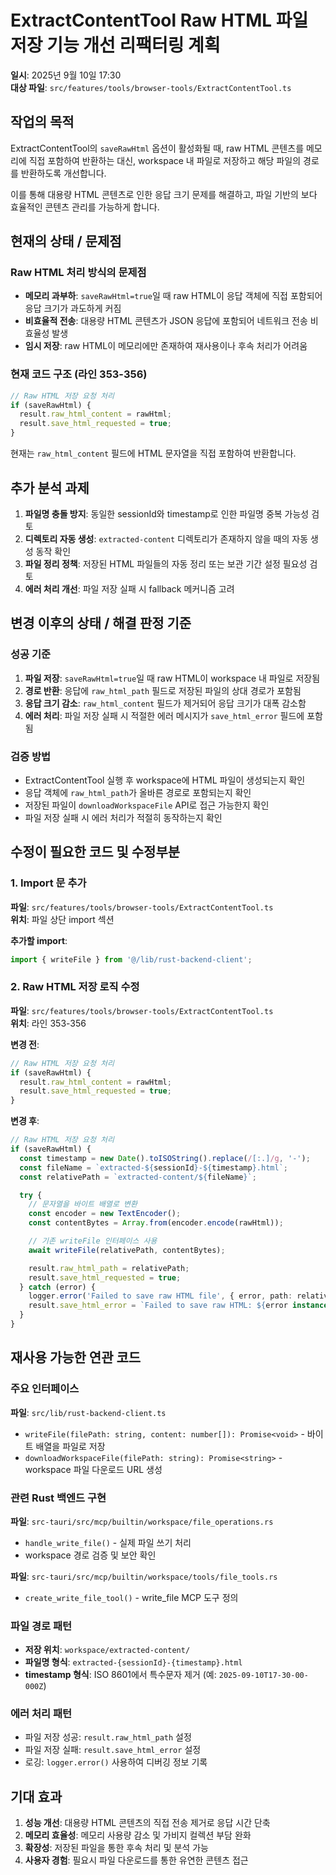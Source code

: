 # ExtractContentTool Raw HTML 파일 저장 기능 개선 리팩터링 계획

**일시**: 2025년 9월 10일 17:30  
**대상 파일**: `src/features/tools/browser-tools/ExtractContentTool.ts`

## 작업의 목적

ExtractContentTool의 `saveRawHtml` 옵션이 활성화될 때, raw HTML 콘텐츠를 메모리에 직접 포함하여 반환하는 대신, workspace 내 파일로 저장하고 해당 파일의 경로를 반환하도록 개선합니다.

이를 통해 대용량 HTML 콘텐츠로 인한 응답 크기 문제를 해결하고, 파일 기반의 보다 효율적인 콘텐츠 관리를 가능하게 합니다.

## 현재의 상태 / 문제점

### Raw HTML 처리 방식의 문제점

- **메모리 과부하**: `saveRawHtml=true`일 때 raw HTML이 응답 객체에 직접 포함되어 응답 크기가 과도하게 커짐
- **비효율적 전송**: 대용량 HTML 콘텐츠가 JSON 응답에 포함되어 네트워크 전송 비효율성 발생
- **임시 저장**: raw HTML이 메모리에만 존재하여 재사용이나 후속 처리가 어려움

### 현재 코드 구조 (라인 353-356)

```typescript
// Raw HTML 저장 요청 처리
if (saveRawHtml) {
  result.raw_html_content = rawHtml;
  result.save_html_requested = true;
}
```

현재는 `raw_html_content` 필드에 HTML 문자열을 직접 포함하여 반환합니다.

## 추가 분석 과제

1. **파일명 충돌 방지**: 동일한 sessionId와 timestamp로 인한 파일명 중복 가능성 검토
2. **디렉토리 자동 생성**: `extracted-content` 디렉토리가 존재하지 않을 때의 자동 생성 동작 확인
3. **파일 정리 정책**: 저장된 HTML 파일들의 자동 정리 또는 보관 기간 설정 필요성 검토
4. **에러 처리 개선**: 파일 저장 실패 시 fallback 메커니즘 고려

## 변경 이후의 상태 / 해결 판정 기준

### 성공 기준

1. **파일 저장**: `saveRawHtml=true`일 때 raw HTML이 workspace 내 파일로 저장됨
2. **경로 반환**: 응답에 `raw_html_path` 필드로 저장된 파일의 상대 경로가 포함됨
3. **응답 크기 감소**: `raw_html_content` 필드가 제거되어 응답 크기가 대폭 감소함
4. **에러 처리**: 파일 저장 실패 시 적절한 에러 메시지가 `save_html_error` 필드에 포함됨

### 검증 방법

- ExtractContentTool 실행 후 workspace에 HTML 파일이 생성되는지 확인
- 응답 객체에 `raw_html_path`가 올바른 경로로 포함되는지 확인
- 저장된 파일이 `downloadWorkspaceFile` API로 접근 가능한지 확인
- 파일 저장 실패 시 에러 처리가 적절히 동작하는지 확인

## 수정이 필요한 코드 및 수정부분

### 1. Import 문 추가

**파일**: `src/features/tools/browser-tools/ExtractContentTool.ts`  
**위치**: 파일 상단 import 섹션

**추가할 import**:

```typescript
import { writeFile } from '@/lib/rust-backend-client';
```

### 2. Raw HTML 저장 로직 수정

**파일**: `src/features/tools/browser-tools/ExtractContentTool.ts`  
**위치**: 라인 353-356

**변경 전**:

```typescript
// Raw HTML 저장 요청 처리
if (saveRawHtml) {
  result.raw_html_content = rawHtml;
  result.save_html_requested = true;
}
```

**변경 후**:

```typescript
// Raw HTML 저장 요청 처리
if (saveRawHtml) {
  const timestamp = new Date().toISOString().replace(/[:.]/g, '-');
  const fileName = `extracted-${sessionId}-${timestamp}.html`;
  const relativePath = `extracted-content/${fileName}`;

  try {
    // 문자열을 바이트 배열로 변환
    const encoder = new TextEncoder();
    const contentBytes = Array.from(encoder.encode(rawHtml));

    // 기존 writeFile 인터페이스 사용
    await writeFile(relativePath, contentBytes);

    result.raw_html_path = relativePath;
    result.save_html_requested = true;
  } catch (error) {
    logger.error('Failed to save raw HTML file', { error, path: relativePath });
    result.save_html_error = `Failed to save raw HTML: ${error instanceof Error ? error.message : String(error)}`;
  }
}
```

## 재사용 가능한 연관 코드

### 주요 인터페이스

**파일**: `src/lib/rust-backend-client.ts`

- `writeFile(filePath: string, content: number[]): Promise<void>` - 바이트 배열을 파일로 저장
- `downloadWorkspaceFile(filePath: string): Promise<string>` - workspace 파일 다운로드 URL 생성

### 관련 Rust 백엔드 구현

**파일**: `src-tauri/src/mcp/builtin/workspace/file_operations.rs`

- `handle_write_file()` - 실제 파일 쓰기 처리
- workspace 경로 검증 및 보안 확인

**파일**: `src-tauri/src/mcp/builtin/workspace/tools/file_tools.rs`

- `create_write_file_tool()` - write_file MCP 도구 정의

### 파일 경로 패턴

- **저장 위치**: `workspace/extracted-content/`
- **파일명 형식**: `extracted-{sessionId}-{timestamp}.html`
- **timestamp 형식**: ISO 8601에서 특수문자 제거 (예: `2025-09-10T17-30-00-000Z`)

### 에러 처리 패턴

- 파일 저장 성공: `result.raw_html_path` 설정
- 파일 저장 실패: `result.save_html_error` 설정
- 로깅: `logger.error()` 사용하여 디버깅 정보 기록

## 기대 효과

1. **성능 개선**: 대용량 HTML 콘텐츠의 직접 전송 제거로 응답 시간 단축
2. **메모리 효율성**: 메모리 사용량 감소 및 가비지 컬렉션 부담 완화
3. **확장성**: 저장된 파일을 통한 후속 처리 및 분석 가능
4. **사용자 경험**: 필요시 파일 다운로드를 통한 유연한 콘텐츠 접근
